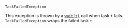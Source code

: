 ```
TaskFailedException
```

This exception is thrown by a [`wait(t)`](@ref) call when task `t` fails. `TaskFailedException` wraps the failed task `t`.
